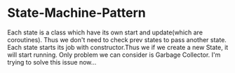 # State-Machine-Pattern
Each state is a class which have its own start and update(which are coroutines). Thus we don't need to check prev states to pass another state.
Each state starts its job with constructor.Thus we if we create a new State, it will start running. Only problem we can consider is Garbage Collector.
I'm trying to solve this issue now...

